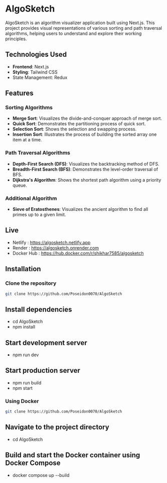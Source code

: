 # AlgoSketch

AlgoSketch is an algorithm visualizer application built using Next.js. This project provides visual representations of various sorting and path traversal algorithms, helping users to understand and explore their working principles.

## Technologies Used

- **Frontend**: Next.js
- **Styling**: Tailwind CSS
- State Management: Redux

## Features

### Sorting Algorithms

- **Merge Sort**: Visualizes the divide-and-conquer approach of merge sort.
- **Quick Sort**: Demonstrates the partitioning process of quick sort.
- **Selection Sort**: Shows the selection and swapping process.
- **Insertion Sort**: Illustrates the process of building the sorted array one item at a time.

### Path Traversal Algorithms

- **Depth-First Search (DFS)**: Visualizes the backtracking method of DFS.
- **Breadth-First Search (BFS)**: Demonstrates the level-order traversal of BFS.
- **Dijkstra's Algorithm**: Shows the shortest path algorithm using a priority queue.

### Additional Algorithm

- **Sieve of Eratosthenes**: Visualizes the ancient algorithm to find all primes up to a given limit.

## Live

- Netlify : https://algosketch.netlify.app
- Render : https://algosketch.onrender.com
- Docker Hub : https://hub.docker.com/r/shikhar7585/algosketch

## Installation

### Clone the repository
```sh
git clone https://github.com/Poseidon0070/AlgoSketch
```

## Install dependencies
- cd AlgoSketch
- npm install

## Start development server
- npm run dev

## Start production server
- npm run build
- npm start
  
### Using Docker
```sh
git clone https://github.com/Poseidon0070/AlgoSketch
```

## Navigate to the project directory
- cd AlgoSketch

## Build and start the Docker container using Docker Compose
- docker compose up --build
